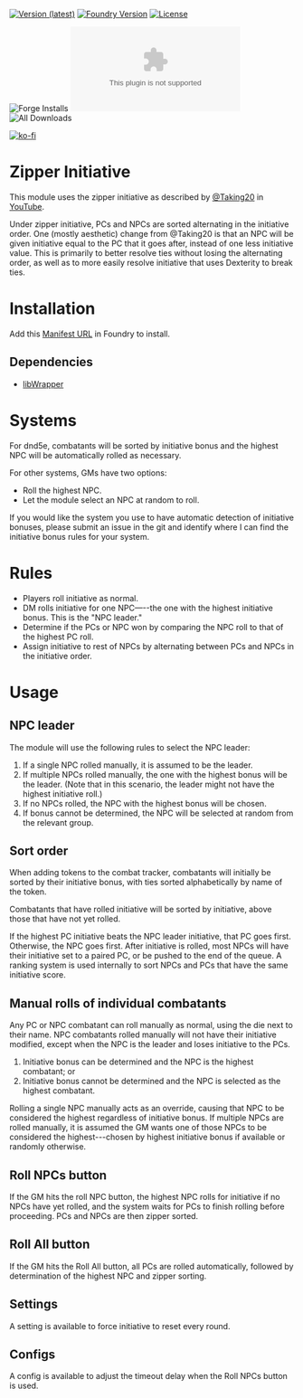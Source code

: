 [![Version (latest)](https://img.shields.io/github/v/release/caewok/fvtt-zipper-initiative)](https://github.com/caewok/fvtt-zipper-initiative/releases/latest)
[![Foundry Version](https://img.shields.io/badge/dynamic/json.svg?url=https://github.com/caewok/fvtt-zipper-initiative/releases/latest/download/module.json&label=Foundry%20Version&query=$.minimumCoreVersion&colorB=blueviolet)](https://github.com/caewok/fvtt-zipper-initiative/releases/latest)
[![License](https://img.shields.io/github/license/caewok/fvtt-zipper-initiative)](LICENSE)

![Forge Installs](https://img.shields.io/badge/dynamic/json?label=Forge%20Installs&query=package.installs&suffix=%25&url=https://forge-vtt.com/api/bazaar/package/zipperinitiative&colorB=4aa94a)
![Latest Release Download Count](https://img.shields.io/github/downloads/caewok/fvtt-zipper-initiative/latest/module.zip)
![All Downloads](https://img.shields.io/github/downloads/caewok/fvtt-zipper-initiative/total)

[![ko-fi](https://ko-fi.com/img/githubbutton_sm.svg)](https://ko-fi.com/H2H3Y7IJW)

# Zipper Initiative

This module uses the zipper initiative as described by [@Taking20](https://www.youtube.com/@Taking20) in [YouTube](https://www.youtube.com/watch?v=SXleyDvtqls).

Under zipper initiative, PCs and NPCs are sorted alternating in the initiative order. One (mostly aesthetic) change from @Taking20 is that an NPC will be given initiative equal to the PC that it goes after, instead of one less initiative value. This is primarily to better resolve ties without losing the alternating order, as well as to more easily resolve initiative that uses Dexterity to break ties.

# Installation

Add this [Manifest URL](https://github.com/caewok/fvtt-zipper-initiative/releases/latest/download/module.json) in Foundry to install.

## Dependencies
- [libWrapper](https://github.com/ruipin/fvtt-lib-wrapper)

# Systems

For dnd5e, combatants will be sorted by initiative bonus and the highest NPC will be automatically rolled as necessary.

For other systems, GMs have two options:
- Roll the highest NPC.
- Let the module select an NPC at random to roll.

If you would like the system you use to have automatic detection of initiative bonuses, please submit an issue in the git and identify where I can find the initiative bonus rules for your system.

# Rules
- Players roll initiative as normal.
- DM rolls initiative for one NPC—--the one with the highest initiative bonus. This is the "NPC leader."
- Determine if the PCs or NPC won by comparing the NPC roll to that of the highest PC roll.
- Assign initiative to rest of NPCs by alternating between PCs and NPCs in the initiative order.

# Usage

## NPC leader
The module will use the following rules to select the NPC leader:
1. If a single NPC rolled manually, it is assumed to be the leader.
2. If multiple NPCs rolled manually, the one with the highest bonus will be the leader. (Note that in this scenario, the leader might not have the highest initiative roll.)
3. If no NPCs rolled, the NPC with the highest bonus will be chosen.
4. If bonus cannot be determined, the NPC will be selected at random from the relevant group.

## Sort order
When adding tokens to the combat tracker, combatants will initially be sorted by their initiative bonus, with ties sorted alphabetically by name of the token.

Combatants that have rolled initiative will be sorted by initiative, above those that have not yet rolled.

If the highest PC initiative beats the NPC leader initiative, that PC goes first. Otherwise, the NPC goes first. After initiative is rolled, most NPCs will have their initiative set to a paired PC, or be pushed to the end of the queue. A ranking system is used internally to sort NPCs and PCs that have the same initiative score.

## Manual rolls of individual combatants
Any PC or NPC combatant can roll manually as normal, using the die next to their name. NPC combatants rolled manually will not have their initiative modified, except when the NPC is the leader and loses initiative to the PCs.

1. Initiative bonus can be determined and the NPC is the highest combatant; or
2. Initiative bonus cannot be determined and the NPC is selected as the highest combatant.

Rolling a single NPC manually acts as an override, causing that NPC to be considered the highest regardless of initiative bonus. If multiple NPCs are rolled manually, it is assumed the GM wants one of those NPCs to be considered the highest---chosen by highest initiative bonus if available or randomly otherwise.

## Roll NPCs button
If the GM hits the roll NPC button, the highest NPC rolls for initiative if no NPCs have yet rolled, and the system waits for PCs to finish rolling before proceeding. PCs and NPCs are then zipper sorted.

## Roll All button
If the GM hits the Roll All button, all PCs are rolled automatically, followed by determination of the highest NPC and zipper sorting.

## Settings
A setting is available to force initiative to reset every round.

## Configs
A config is available to adjust the timeout delay when the Roll NPCs button is used.
